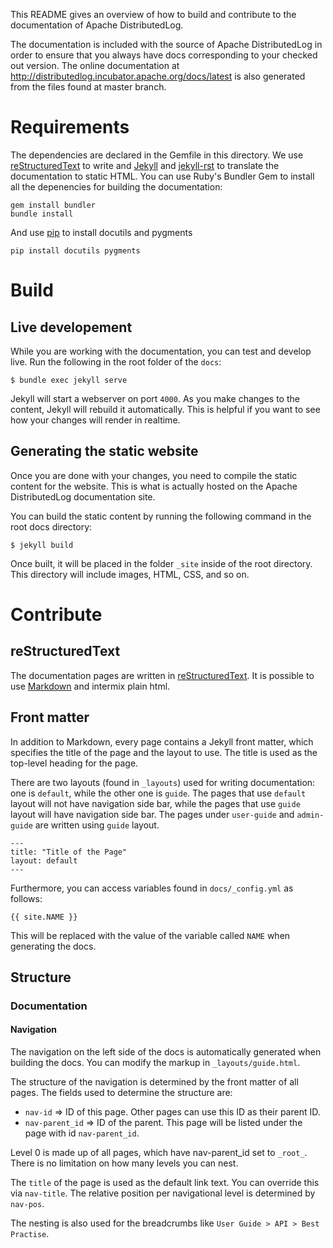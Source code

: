 This README gives an overview of how to build and contribute to the documentation of Apache DistributedLog.

The documentation is included with the source of Apache DistributedLog in order to ensure that you always
have docs corresponding to your checked out version. The online documentation at
http://distributedlog.incubator.apache.org/docs/latest is also generated from the files found at master branch.

# Requirements

The dependencies are declared in the Gemfile in this directory. We use [reStructuredText](http://docutils.sourceforge.net/rst.html)
to write and [Jekyll](https://jekyllrb.com/) and [jekyll-rst](https://github.com/xdissent/jekyll-rst) to translate the documentation to static HTML.
You can use Ruby's Bundler Gem to install all the depenencies for building the documentation:

    gem install bundler
    bundle install

And use [pip](https://pypi.python.org/pypi/pip) to install docutils and pygments

    pip install docutils pygments

# Build

## Live developement

While you are working with the documentation, you can test and develop live. Run the following in the root folder of the `docs`:

    $ bundle exec jekyll serve

Jekyll will start a webserver on port `4000`. As you make changes to the content, Jekyll will rebuild it automatically.
This is helpful if you want to see how your changes will render in realtime.

## Generating the static website

Once you are done with your changes, you need to compile the static content for the website.
This is what is actually hosted on the Apache DistributedLog documentation site.

You can build the static content by running the following command in the root docs directory:

    $ jekyll build

Once built, it will be placed in the folder `_site` inside of the root directory. This directory will include images, HTML, CSS, and so on.

# Contribute

## reStructuredText

The documentation pages are written in [reStructuredText](http://docutils.sourceforge.net/rst.html). It is possible to use [Markdown](http://daringfireball.net/projects/markdown/syntax) and intermix plain html.

## Front matter

In addition to Markdown, every page contains a Jekyll front matter, which specifies the title of the page and the layout to use.
The title is used as the top-level heading for the page.

There are two layouts (found in `_layouts`) used for writing documentation: one is `default`, while the other one is `guide`.
The pages that use `default` layout will not have navigation side bar, while the pages that use `guide` layout will have
navigation side bar. The pages under `user-guide` and `admin-guide` are written using `guide` layout.

    ---
    title: "Title of the Page"
    layout: default 
    ---

Furthermore, you can access variables found in `docs/_config.yml` as follows:

    {{ site.NAME }}

This will be replaced with the value of the variable called `NAME` when generating the docs.

## Structure

### Documentation

#### Navigation

The navigation on the left side of the docs is automatically generated when building the docs. You can modify the markup in `_layouts/guide.html`.

The structure of the navigation is determined by the front matter of all pages. The fields used to determine the structure are:

- `nav-id` => ID of this page. Other pages can use this ID as their parent ID.
- `nav-parent_id` => ID of the parent. This page will be listed under the page with id `nav-parent_id`.

Level 0 is made up of all pages, which have nav-parent_id set to `_root_`. There is no limitation on how many levels you can nest.

The `title` of the page is used as the default link text. You can override this via `nav-title`. The relative position per navigational level is determined by `nav-pos`.

The nesting is also used for the breadcrumbs like `User Guide > API > Best Practise`.
